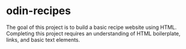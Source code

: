 # odin-recipes
The goal of this project is to build a basic recipe website using HTML. Completing this project requires an understanding of HTML boilerplate, links, and basic text elements. 
